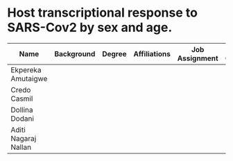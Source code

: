 # Host transcriptional response to SARS-Cov2 by sex and age. 


| Name | Background | Degree | Affiliations | Job Assignment | Projected Contributions |
| ------------- | ------------- | ------------- | ------------- | ------------- | ------------- |
| Ekpereka Amutaigwe |  | | |  |  |
| Credo Casmil |  |  |  |  |
| Dollina Dodani |  |  |  |  |
| Aditi Nagaraj Nallan |   |   |  |  |  |
